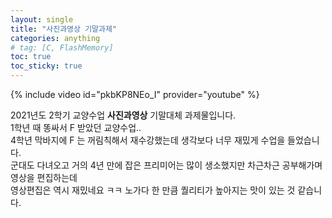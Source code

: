 ```yaml
---
layout: single
title: "사진과영상 기말과제"
categories: anything
# tag: [C, FlashMemory]
toc: true
toc_sticky: true
---
```


{% include video id="pkbKP8NEo_I" provider="youtube" %}

2021년도 2학기 교양수업 **사진과영상** 기말대체 과제물입니다.  
1학년 때 똥싸서 F 받았던 교양수업..  
4학년 막바지에 F 는 꺼림칙해서 재수강했는데 생각보다 너무 재밌게 수업을 들었습니다.  
군대도 다녀오고 거의 4년 만에 잡은 프리미어는 많이 생소했지만 차근차근 공부해가며 영상을 편집하는데  
영상편집은 역시 재밌네요 ㅋㅋ 노가다 한 만큼 퀄리티가 높아지는 맛이 있는 것 같습니다.